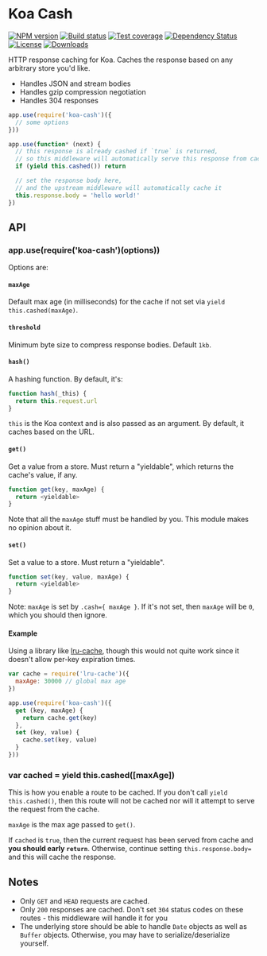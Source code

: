 # Koa Cash

[![NPM version][npm-image]][npm-url]
[![Build status][travis-image]][travis-url]
[![Test coverage][coveralls-image]][coveralls-url]
[![Dependency Status][david-image]][david-url]
[![License][license-image]][license-url]
[![Downloads][downloads-image]][downloads-url]

HTTP response caching for Koa.
Caches the response based on any arbitrary store you'd like.

- Handles JSON and stream bodies
- Handles gzip compression negotiation
- Handles 304 responses

```js
app.use(require('koa-cash')({
  // some options
}))

app.use(function* (next) {
  // this response is already cashed if `true` is returned,
  // so this middleware will automatically serve this response from cache
  if (yield this.cashed()) return

  // set the response body here,
  // and the upstream middleware will automatically cache it
  this.response.body = 'hello world!'
})
```

## API

### app.use(require('koa-cash')(options))

Options are:

#### `maxAge`

Default max age (in milliseconds) for the cache if not set via `yield this.cashed(maxAge)`.

#### `threshold`

Minimum byte size to compress response bodies. Default `1kb`.

#### `hash()`

A hashing function. By default, it's:

```js
function hash(_this) {
  return this.request.url
}
```

`this` is the Koa context and is also passed as an argument.
By default, it caches based on the URL.

#### `get()`

Get a value from a store. Must return a "yieldable", which returns the cache's value, if any.

```js
function get(key, maxAge) {
  return <yieldable>
}
```

Note that all the `maxAge` stuff must be handled by you.
This module makes no opinion about it.

#### `set()`

Set a value to a store. Must return a "yieldable".

```js
function set(key, value, maxAge) {
  return <yieldable>
}
```

Note: `maxAge` is set by `.cash={ maxAge }`.
If it's not set, then `maxAge` will be `0`, which you should then ignore.

#### Example

Using a library like [lru-cache](https://github.com/isaacs/node-lru-cache),
though this would not quite work since it doesn't allow per-key expiration times.

```js
var cache = require('lru-cache')({
  maxAge: 30000 // global max age
})

app.use(require('koa-cash')({
  get (key, maxAge) {
    return cache.get(key)
  },
  set (key, value) {
    cache.set(key, value)
  }
}))
```

### var cached = yield this.cashed([maxAge])

This is how you enable a route to be cached.
If you don't call `yield this.cashed()`,
then this route will not be cached nor will it attempt to serve the request from the cache.

`maxAge` is the max age passed to `get()`.

If `cached` is `true`,
then the current request has been served from cache and __you should early `return`__.
Otherwise, continue setting `this.response.body=` and this will cache the response.

## Notes

- Only `GET` and `HEAD` requests are cached.
- Only `200` responses are cached.
  Don't set `304` status codes on these routes - this middleware will handle it for you
- The underlying store should be able to handle `Date` objects as well as `Buffer` objects.
  Otherwise, you may have to serialize/deserialize yourself.

[npm-image]: https://img.shields.io/npm/v/koa-cash.svg?style=flat-square
[npm-url]: https://npmjs.org/package/koa-cash
[github-tag]: http://img.shields.io/github/tag/koajs/cash.svg?style=flat-square
[github-url]: https://github.com/koajs/cash/tags
[travis-image]: https://img.shields.io/travis/koajs/cash.svg?style=flat-square
[travis-url]: https://travis-ci.org/koajs/cash
[coveralls-image]: https://img.shields.io/coveralls/koajs/cash.svg?style=flat-square
[coveralls-url]: https://coveralls.io/r/koajs/cash?branch=master
[david-image]: http://img.shields.io/david/koajs/cash.svg?style=flat-square
[david-url]: https://david-dm.org/koajs/cash
[license-image]: http://img.shields.io/npm/l/koa-cash.svg?style=flat-square
[license-url]: LICENSE
[downloads-image]: http://img.shields.io/npm/dm/koa-cash.svg?style=flat-square
[downloads-url]: https://npmjs.org/package/koa-cash
